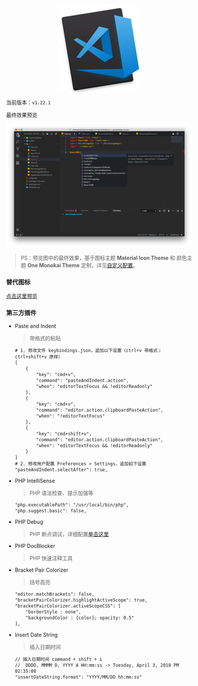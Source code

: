 <p align="center">
	<a href="https://code.visualstudio.com">
		<img src="./icons/vscode.png" attr="rsync logo" title="官网：https://www.docker.com">
	</a>
</p>

当前版本：`v1.22.1`

最终效果预览

![Visual Studio Code](./preview.png "Visual Studio Code")

> PS：预览图中的最终效果，基于图标主题 **Material Icon Theme** 和 颜色主题 **One Monokai Theme** 定制，详见[自定义配置](./settings.json)。

### 替代图标

[点击这里预览](./icons/README.md)

### 第三方插件

- Paste and Indent

    > 带格式的粘贴

    ```
    # 1. 修改文件 keybindings.json，追加以下设置（ctrl+v 带格式；ctrl+shift+v 原样）
    [
        {
            "key": "cmd+v",
            "command": "pasteAndIndent.action",
            "when": "editorTextFocus && !editorReadonly"
        },
        {
            "key": "cmd+v",
            "command": "editor.action.clipboardPasteAction",
            "when": "!editorTextFocus"
        },
        {
            "key": "cmd+shift+v",
            "command": "editor.action.clipboardPasteAction",
            "when": "editorTextFocus && !editorReadonly"
        }
    ]
    # 2. 修改用户配置 Preferences > Settings，追加如下设置
    "pasteAndIndent.selectAfter": true,
    ```

- PHP IntelliSense

    > PHP 语法检查、提示加强等

    ```
    "php.executablePath": "/usr/local/bin/php",
    "php.suggest.basic": false,
    ```

- PHP Debug

    > PHP 断点调试，详细配置[单击这里](./php_xdebug.md)

- PHP DocBlocker

    > PHP 快速注释工具

- Bracket Pair Colorizer

    > 括号高亮

    ```
    "editor.matchBrackets": false,
    "bracketPairColorizer.highlightActiveScope": true,
    "bracketPairColorizer.activeScopeCSS": [
        "borderStyle : none",
        "backgroundColor : {color}; opacity: 0.5"
    ],
    ```

- Insert Date String

 	> 插入日期时间

 	```
    // 插入日期时间 command + shift + i
    //  DDDD, MMMM D, YYYY A HH:mm:ss -> Tuesday, April 3, 2018 PM 02:35:08
    "insertDateString.format": "YYYY/MM/DD hh:mm:ss"
 	```